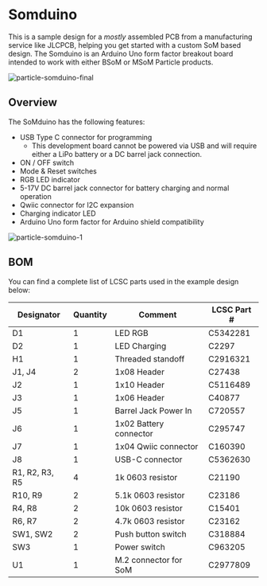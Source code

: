 # Somduino
This is a sample design for a _mostly_ assembled PCB from a manufacturing service like JLCPCB, helping you get started with a custom SoM based design. The Somduino is an Arduino Uno form factor breakout board intended to work with either BSoM or MSoM Particle products.

![particle-somduino-final](https://github.com/user-attachments/assets/60043049-87e8-497d-ab6a-1753abb38832)

## Overview
The SoMduino has the following features:
- USB Type C connector for programming
    - This development board cannot be powered via USB and will require either a LiPo battery or a DC barrel jack connection.
- ON / OFF switch
- Mode & Reset switches
- RGB LED indicator
- 5-17V DC barrel jack connector for battery charging and normal operation
- Qwiic connector for I2C expansion
- Charging indicator LED
- Arduino Uno form factor for Arduino shield compatibility
  
![particle-somduino-1](https://github.com/user-attachments/assets/905cba05-fcd3-4299-8dee-ec5a840c115c)

## BOM
You can find a complete list of LCSC parts used in the example design below:

| Designator | Quantity | Comment | LCSC Part # |
| --- | --- | --- | --- |
| D1 | 1 | LED RGB | C5342281 |
| D2 | 1 | LED Charging | C2297 |
| H1 | 1 | Threaded standoff | C2916321 |
| J1, J4 | 2 | 1x08 Header | C27438 |
| J2 | 1 | 1x10 Header | C5116489 |
| J3 | 1 | 1x06 Header | C40877 |
| J5 | 1 | Barrel Jack Power In | C720557 |
| J6 | 1 | 1x02 Battery connector | C295747 |
| J7 | 1 | 1x04 Qwiic connector | C160390 |
| J8 | 1 | USB-C connector | C5362630 |
| R1, R2, R3, R5 | 4 | 1k 0603 resistor | C21190 |
| R10, R9 | 2 | 5.1k 0603 resistor | C23186 |
| R4, R8 | 2 | 10k 0603 resistor | C15401 |
| R6, R7 | 2 | 4.7k 0603 resistor | C23162 |
| SW1, SW2 | 2 | Push button switch | C318884 |
| SW3 | 1 | Power switch | C963205 |
| U1 | 1 | M.2 connector for SoM | C2977809 |
